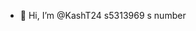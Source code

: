 - 👋 Hi, I’m @KashT24 s5313969 s number


<!---
KashT24/KashT24 is a ✨ special ✨ repository because its `README.md` (this file) appears on your GitHub profile.
You can click the Preview link to take a look at your changes.
--->
